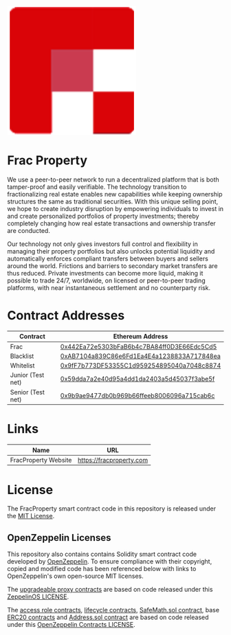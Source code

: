 ![Frac Property Token (FRAC)](docs/0909SmallLogo.png)

# Frac Property

We use a peer-to-peer network to run a decentralized platform that is both tamper-proof and easily verifiable.  The technology transition to fractionalizing real estate enables new capabilities while keeping ownership structures the same as traditional securities. With this unique selling point, we hope to create industry disruption by empowering individuals to invest in and create personalized portfolios of property investments; thereby completely changing how real estate transactions and ownership transfer are conducted.

Our technology not only gives investors full control and flexibility in managing their property portfolios but also unlocks potential liquidity and automatically enforces compliant transfers between buyers and sellers around the world.  Frictions and barriers to secondary market transfers are thus reduced. Private investments can become more liquid, making it possible to trade 24/7, worldwide, on licensed or peer-to-peer trading platforms, with near instantaneous settlement and no counterparty risk.

# Contract Addresses

| Contract  | Ethereum Address                                                                                                      |
| --------- | --------------------------------------------------------------------------------------------------------------------- |
| Frac      | [0x442Ea72e5303bFaB6b4c7BA84ff0D3E66Edc5Cd5](https://bscscan.com/address/0x442ea72e5303bfab6b4c7ba84ff0d3e66edc5cd5) |
| Blacklist | [0xAB7104a839C86e6Fd1Ea4E4a1238833A717848ea](https://bscscan.com/address/0xAB7104a839C86e6Fd1Ea4E4a1238833A717848ea) |
| Whitelist | [0x9fF7b773DF53355C1d959254895040a7048c8874](https://bscscan.com/address/0x9fF7b773DF53355C1d959254895040a7048c8874) |
| Junior (Test net)| [0x59dda7a2e40d95a4dd1da2403a5d45037f3abe5f](https://testnet.bscscan.com/address/0x59dda7a2e40d95a4dd1da2403a5d45037f3abe5f) |
| Senior (Test net)| [0x9b9ae9477db0b969b66ffeeb8006096a715cab6c](https://testnet.bscscan.com/address/0x9b9ae9477db0b969b66ffeeb8006096a715cab6c) |

# Links

| Name               | URL                                     |
| ------------------ | --------------------------------------- |
| FracProperty Website| https://fracproperty.com               |

# License

The FracProperty smart contract code in this repository is released under the [MIT License](./LICENSE).

## OpenZeppelin Licenses

This repository also contains contains Solidity smart contract code developed by
[OpenZeppelin](https://openzeppelin.com/). To ensure compliance with their copyright, copied and modified code has been
referenced below with links to OpenZeppelin's own open-source MIT licenses.

The [upgradeable proxy contracts](./contracts/upgradeability) are based on code released under this
[ZeppelinOS LICENSE](https://github.com/OpenZeppelin/openzeppelin-sdk/blob/v2.2.0/LICENSE).

The [access role contracts](./contracts/access), [lifecycle contracts](./contracts/lifecycle),
[SafeMath.sol contract](./contracts/math/SafeMath.sol), base [ERC20 contracts](./contracts/token) and
[Address.sol contract](./contracts/utils/Address.sol) are  based on code released under this
[OpenZeppelin Contracts LICENSE](https://github.com/OpenZeppelin/openzeppelin-contracts/blob/v2.2.0/LICENSE).
